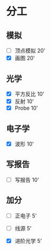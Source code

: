# 分工

## 模拟

- [ ] 顶点模拟 20'
- [x] 画图 20'

## 光学

- [x] 平方反比 10'
- [x] 反射 10'
- [x] Probe 10'

## 电子学

- [x] 波形 10'

## 写报告

- [ ] 写报告 10'

## 加分

- [ ] 正电子 5'
- [ ] 线源 5'
- [x] 进阶光学 5'

